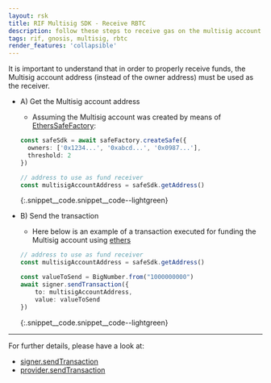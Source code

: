 ```yaml
---
layout: rsk
title: RIF Multisig SDK - Receive RBTC
description: follow these steps to receive gas on the multisig account
tags: rif, gnosis, multisig, rbtc
render_features: 'collapsible'
---
```


It is important to understand that in order to properly receive funds, the Multisig account address (instead of the owner address) must be used as the receiver.

[](#top "collapsible")
- A) Get the Multisig account address
  * Assuming the Multisig account was created by means of [EthersSafeFactory](/rif/multisig/sdk/creation):

  ```ts
  const safeSdk = await safeFactory.createSafe({
    owners: ['0x1234...', '0xabcd...', '0x0987...'],
    threshold: 2
  })

  // address to use as fund receiver
  const multisigAccountAddress = safeSdk.getAddress()
  ```
  {:.snippet__code.snippet__code--lightgreen}

- B) Send the transaction
  * Here below is an example of a transaction executed for funding the Multisig account using [ethers](https://docs.ethers.io/v5/)
  
  ```ts
  // address to use as fund receiver
  const multisigAccountAddress = safeSdk.getAddress()

  const valueToSend = BigNumber.from("1000000000")
  await signer.sendTransaction({
      to: multisigAccountAddress,
      value: valueToSend
  })
  ```
  {:.snippet__code.snippet__code--lightgreen}

___
For further details, please have a look at:
- [signer.sendTransaction](https://docs.ethers.io/v5/api/signer/#Signer-sendTransaction)
- [provider.sendTransaction](https://docs.ethers.io/v5/api/providers/provider/#Provider-sendTransaction)
